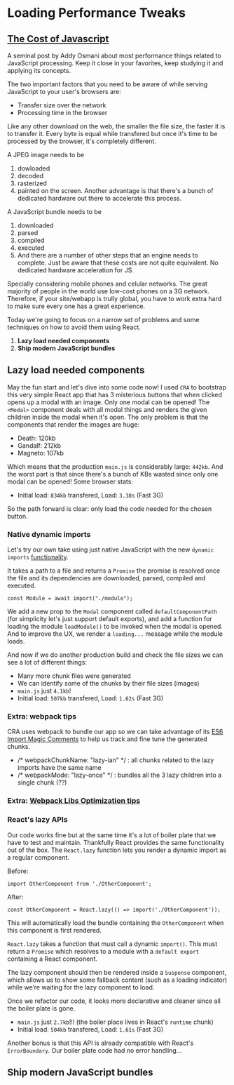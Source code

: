 # Loading Performance Tweaks

## [The Cost of Javascript](https://medium.com/@addyosmani/the-cost-of-javascript-in-2018-7d8950fbb5d4)
A seminal post by Addy Osmani about most performance things related to JavaScript processing. Keep it close in your favorites, keep studying it and applying its concepts.

The two important factors that you need to be aware of while serving JavaScript to your user's browsers are:
- Transfer size over the network
- Processing time in the browser

Like any other download on the web, the smaller the file size, the faster it is to transfer it. Every byte is equal while transfered but once it's time to be processed by the browser, it's completely different.

A JPEG image needs to be 
1. dowloaded
1. decoded
1. rasterized
1. painted on the screen.
Another advantage is that there's a bunch of dedicated hardware out there to accelerate this process.

A JavaScript bundle needs to be 
1. downloaded
1. parsed
1. compiled
1. executed
1. And there are a number of other steps that an engine needs to complete. Just be aware that these costs are not quite equivalent.
No dedicated hardware acceleration for JS.

Specially considering mobile phones and celular networks. The great majority of people in the world use low-cost phones on a 3G network. Therefore, if your site/webapp is trully global, you have to work extra hard to make sure every one has a great experience.

Today we're going to focus on a narrow set of problems and some techniques on how to avoid them using React.

1. **Lazy load needed components**
1. **Ship modern JavaScript bundles**

## Lazy load needed components
May the fun start and let's dive into some code now! I used `CRA` to bootstrap this very simple React app that has 3 misterious buttons that when clicked opens up a modal with an image. Only one modal can be opened! The `<Modal>` component deals with all modal things and renders the given children inside the modal when it's open. The only problem is that the components that render the images are huge:
* Death: 120kb
* Gandalf: 212kb
* Magneto: 107kb

Which means that the production `main.js` is considerably large: `442kb`. And the worst part is that since there's a bunch of KBs wasted since only one modal can be opened! Some browser stats:
* Initial load: `834kb` transfered, Load: `3.38s` (Fast 3G)

So the path forward is clear: only load the code needed for the chosen button.

### Native dynamic imports
Let's try our own take using just native JavaScript with the new `dynamic imports` [functionality](https://github.com/tc39/proposal-dynamic-import).

It takes a path to a file and returns a `Promise` the promise is resolved once the file and its dependencies are downloaded, parsed, compiled and executed.

```
const Module = await import("./module");
```

We add a new prop to the `Modal` component called `defaultComponentPath` (for simplicity let's just support default exports), and add a function for loading the module `loadModule()` to be invoked when the modal is opened. And to improve the UX, we render a `loading...` message while the module loads.

And now if we do another production build and check the file sizes we can see a lot of different things:
* Many more chunk files were generated
* We can identify some of the chunks by their file sizes (images)
* `main.js` just `4.1kb`!
* Initial load: `507kb` transfered, Load: `1.62s` (Fast 3G)

### Extra: webpack tips
CRA uses webpack to bundle our app so we can take advantage of its [ES6 Import Magic Comments](https://webpack.js.org/api/module-methods/#magic-comments) to help us track and fine tune the generated chunks.
* /* webpackChunkName: "lazy-ian" */ : all chunks related to the lazy imports have the same name
* /* webpackMode: "lazy-once" */ : bundles all the 3 lazy children into a single chunk (??)

### Extra: [Webpack Libs Optimization tips](https://github.com/GoogleChromeLabs/webpack-libs-optimizations#babel-polyfill)


### React's lazy APIs
Our code works fine but at the same time it's a lot of boiler plate that we have to test and maintain. Thankfully React provides the same functionality out of the box. The `React.lazy` function lets you render a dynamic import as a regular component.

Before:
```
import OtherComponent from './OtherComponent';
```

After:

```
const OtherComponent = React.lazy(() => import('./OtherComponent'));
```

This will automatically load the bundle containing the `OtherComponent` when this component is first rendered.

`React.lazy` takes a function that must call a dynamic `import()`. This must return a `Promise` which resolves to a module with a `default export` containing a React component.

The lazy component should then be rendered inside a `Suspense` component, which allows us to show some fallback content (such as a loading indicator) while we’re waiting for the lazy component to load.

Once we refactor our code, it looks more declarative and cleaner since all the boiler plate is gone.

* `main.js` just `2.7kb`!!! (the boiler place lives in React's `runtime` chunk)
* Initial load: `504kb` transfered, Load: `1.61s` (Fast 3G)

Another bonus is that this API is already compatible with React's `ErrorBoundary`. Our boiler plate code had no error handling...

## Ship modern JavaScript bundles